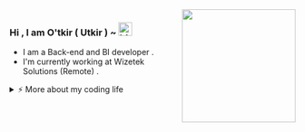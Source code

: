<img align='right' src='https://media.giphy.com/media/bcKmIWkUMCjVm/giphy.gif' width='200"'>

### Hi , I am O'tkir ( Utkir ) ~ <img src="https://user-images.githubusercontent.com/1303154/88677602-1635ba80-d120-11ea-84d8-d263ba5fc3c0.gif" width="24px" alt="hi">

 - I am a Back-end and BI developer .
 - I'm currently working at Wizetek Solutions (Remote) . 

<details>
<summary>⚡️ More about my coding life </summary>
<br />

![Top Langs](https://github-readme-stats.vercel.app/api/top-langs/?username=mensenvau&layout=compact&hide=css,html)

![Zheeeng's github stats](https://github-readme-stats.vercel.app/api?username=mensenvau&count_private=true&show_icons=true&theme=gotham)

</details>

